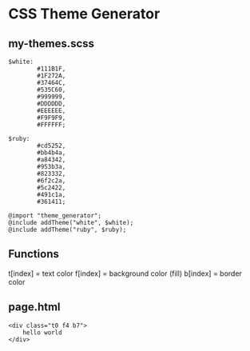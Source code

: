 # CSS Theme Generator

## my-themes.scss
```
$white:
        #111B1F,
        #1F272A,
        #37464C,
        #535C60,
        #999999,
        #DDDDDD,
        #EEEEEE,
        #F9F9F9,
        #FFFFFF;

$ruby:
        #cd5252,
        #bb4b4a,
        #a84342,
        #953b3a,
        #823332,
        #6f2c2a,
        #5c2422,
        #491c1a,
        #361411;
        
@import "theme_generator";
@include addTheme("white", $white);
@include addTheme("ruby", $ruby);
```

## Functions
t[index] = text color
f[index] = background color (fill)
b[index] = border color

## page.html
```
<div class="t0 f4 b7">
    hello world
</div>
```




